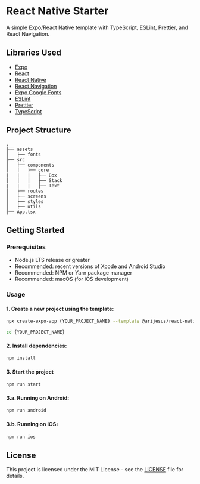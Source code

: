 # React Native Starter

A simple Expo/React Native template with TypeScript, ESLint, Prettier, and React Navigation.

## Libraries Used

- [Expo](https://expo.dev/)
- [React](https://reactjs.org/)
- [React Native](https://reactnative.dev/)
- [React Navigation](https://reactnavigation.org/)
- [Expo Google Fonts](https://github.com/expo/google-fonts)
- [ESLint](https://eslint.org/)
- [Prettier](https://prettier.io/)
- [TypeScript](https://www.typescriptlang.org/)

## Project Structure

```
.
├── assets
│   ├── fonts
├── src
│   ├── components
│   |   ├── core
|   |   |   ├── Box
|   |   |   ├── Stack
|   |   |   ├── Text
│   ├── routes
│   ├── screens
│   ├── styles
│   ├── utils
├── App.tsx
```

## Getting Started

### Prerequisites

- Node.js LTS release or greater
- Recommended: recent versions of Xcode and Android Studio
- Recommended: NPM or Yarn package manager
- Recommended: macOS (for iOS development)

### Usage

#### 1. Create a new project using the template:

```sh
npx create-expo-app {YOUR_PROJECT_NAME} --template @arijesus/react-native-starter

cd {YOUR_PROJECT_NAME}
```

#### 2. Install dependencies:

```sh
npm install
```

#### 3. Start the project

```sh
npm run start
```

#### 3.a. Running on Android:

```sh
npm run android
```

#### 3.b. Running on iOS:

```sh
npm run ios
```

## License

This project is licensed under the MIT License - see the [LICENSE](LICENSE) file for details.
```
